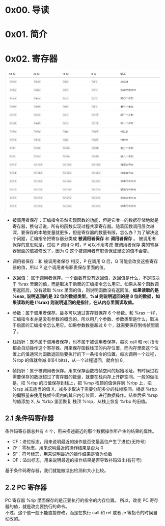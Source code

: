 # 0x00. 导读

# 0x01. 简介

# 0x02. 寄存器

![Alt text](../../../pic/linux/registers.png)

- 被调用者保存：汇编指令虽然实现函数的功能，但是它唯一的数据存储地就是寄存器，换句话说，所有的函数实现过程共享寄存器。随着函数调用层次越深，要保存的本地变量就更多，但是寄存器的数量有限，怎么办？为了解决这个问题，汇编指令把寄存器分类成 **被调用者保存** 和 **调用者保存** 。
被调用者保存的意思就是，过程 P 调用 Q 时，P 可以不用考虑 被调用者保存 类的寄存器里面的值被修改了，因为 Q 这个被调用者有职责保证里面的值不会变。

- 调用者保存：和 被调用者保存 相反，P 在调用 Q 后，Q 可能会改变这些寄存器的值，所以 P 这个调用者有职责保存里面的值。

- 返回值： 属于调用者保存。一个函数有没有返回值，返回值是什么，不是取决于 %rax 里面的值，而是取决于后面的汇编指令怎么用它。如果从某个函数调用返回后，没有读取 %rax 里面的值，则说明函数没有返回值。**如果读取的是 %eax, 说明返回的是 32 位的数据类型，%al 则说明返回的是 8 位的数据，如果读取的是 (%rax) 则说明返回的是指针，在从内存里面读取值。**

- 参数：属于调用者保存。最多可以通过寄存器保存 6 个参数。和 %rax 一样，汇编指令本身是没有参数的概念的，所以用几个参数、参数类型是什么，取决于后面的汇编指令怎么用它。如果参数数量超过 6 个，就需要保存到栈帧里面了。

- 栈指针：既不属于调用者保存，也不属于被调用者保存，每次 call 和 ret 指令都会自动操作这个寄存器。用来保存函数栈顶的内存位置，而内存里面这个位置上的值通常为函数返回后要执行的下一条指令的位置。每次调用一个过程，%rbp 的值就会减 8(64 bits)，从一个过程返回，就会加 8。

- 帧指针：属于被调用者保存。用来保存函数栈帧空间的起始地址。有时候过程需要保存的数据超过了寄存器的数量，就要在栈内存上开辟空间。一般的做法是，把 %rbp 的旧值保存到栈上，把 %rsp 栈顶的值保存到 %rbp 上，把 %rsp 减去适当的值 X，减多少取决于需要分配多少的栈帧空间。根据 %rbp 的偏移量来使用栈帧空间内的其它内存位置，进行数据操作。结束后把 %rsp 的值添加 X, 从 %rbp 里面恢复 栈顶 %rsp，从栈上恢复 %rbp 的旧值。


## 2.1 条件码寄存器

条件码寄存器总共有 4 个，用来描述最近的那个数据操作所产生的结果的属性。

- CF：进位标志，用来说明最近的操作是否使最高位产生了进位(无符号)
- ZF：零标志，用来说明最近的操作结果是否为 0
- SF：符号标志，用来说明最近的操作结果是否为负数
- OF：溢出标志，用来说明最近的操作结果是否导致补码溢出(有符号)

基于条件码寄存器，我们就能做溢出检测和大小比较。

## 2.2 PC 寄存器

PC 寄存器 %rip 里面保存的是正要执行的指令的内存位置。 所以，改变 PC 寄存器的值，就是改变要执行的命令。  
不过，这个值一般不能直接修改，而是在执行 call 和 ret 或者 je 等指令的时候自动改的。